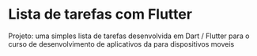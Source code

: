# Lista de tarefas com Flutter



Projeto: uma simples lista de tarefas desenvolvida em Dart / Flutter para o curso de desenvolvimento de aplicativos da para dispositivos moveis